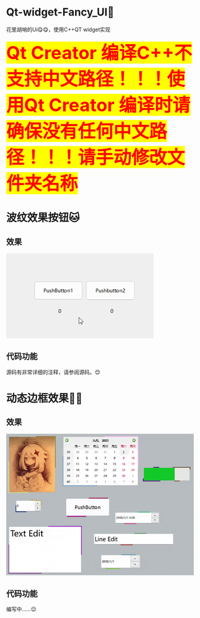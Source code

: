 # Qt-widget-Fancy_UI🥳
花里胡哨的Ui😋😋，使用C++QT widget实现

<b><font size=10 color=red style=background:yellow >**Qt Creator 编译C++不支持中文路径！！！使用Qt Creator 编译时请确保没有任何中文路径！！！请手动修改文件夹名称**</font></b>



# 波纹效果按钮🐱
## 效果
![波纹效果按钮](./Effect_image/Corrugated_button.gif)
## 代码功能
源码有非常详细的注释，请参阅源码。😊

# 动态边框效果😶‍🌫️
## 效果
![动态边框效果](./Effect_image/Dynamic_border_effect.gif)

## 代码功能

编写中......😉
